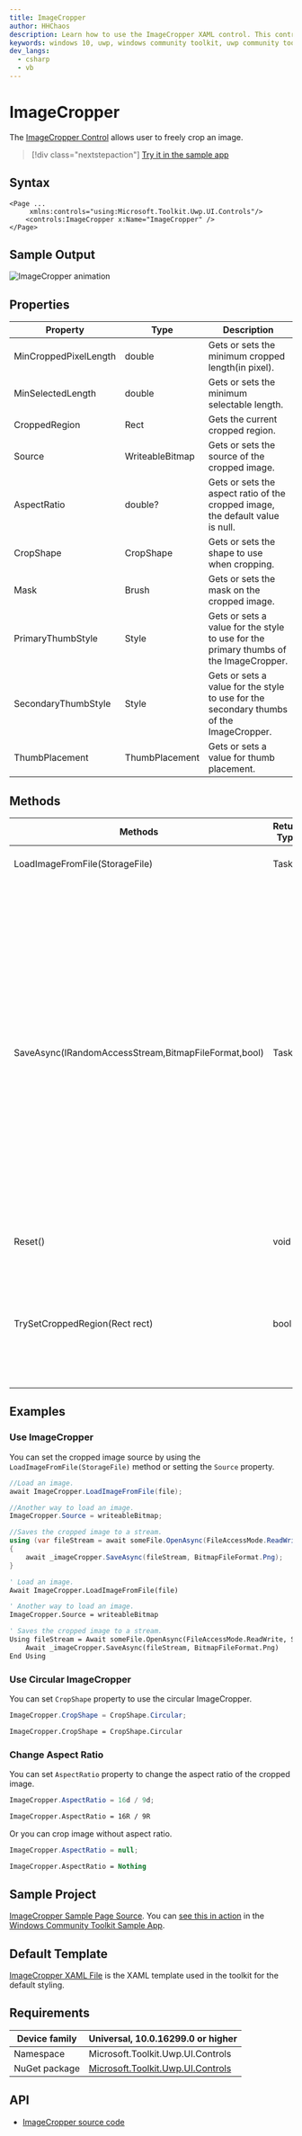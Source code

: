 ```yaml
---
title: ImageCropper
author: HHChaos
description: Learn how to use the ImageCropper XAML control. This control allows the user to freely crop an image.
keywords: windows 10, uwp, windows community toolkit, uwp community toolkit, uwp toolkit, ImageCropper
dev_langs:
  - csharp
  - vb
---
```


# ImageCropper

The [ImageCropper Control](/dotnet/api/microsoft.toolkit.uwp.ui.controls.imagecropper) allows user to freely crop an image.

> [!div class="nextstepaction"]
> [Try it in the sample app](uwpct://Controls?sample=ImageCropper)

## Syntax

```xaml
<Page ...
     xmlns:controls="using:Microsoft.Toolkit.Uwp.UI.Controls"/>
    <controls:ImageCropper x:Name="ImageCropper" />
</Page>
```

## Sample Output

![ImageCropper animation](../resources/images/Controls/ImageCropper.gif)

## Properties

| Property              | Type            | Description                                                  |
| --------------------- | --------------- | ------------------------------------------------------------ |
| MinCroppedPixelLength | double          | Gets or sets the minimum cropped length(in pixel).           |
| MinSelectedLength     | double          | Gets or sets the minimum selectable length.                  |
| CroppedRegion         | Rect            | Gets the current cropped region.                             |
| Source                | WriteableBitmap | Gets or sets the source of the cropped image.                |
| AspectRatio           | double?         | Gets or sets the aspect ratio of the cropped image, the default value is null. |
| CropShape             | CropShape       | Gets or sets the shape to use when cropping.                 |
| Mask                  | Brush           | Gets or sets the mask on the cropped image.                  |
| PrimaryThumbStyle     | Style           | Gets or sets a value for the style to use for the primary thumbs of the ImageCropper. |
| SecondaryThumbStyle   | Style           | Gets or sets a value for the style to use for the secondary thumbs of the ImageCropper. |
| ThumbPlacement        | ThumbPlacement  | Gets or sets a value for thumb placement.                    |

## Methods

| Methods                                              | Return Type | Description                                                  |
| ---------------------------------------------------- | ----------- | ------------------------------------------------------------ |
| LoadImageFromFile(StorageFile)                       | Task        | Load an image from a file.                                   |
| SaveAsync(IRandomAccessStream,BitmapFileFormat,bool) | Task        | Saves the cropped image to a stream with the specified format. Setting the boolean argument to True will save pixel values to the extent of the cropped area regardless of the crop shape, otherwise transparent or black pixels will fill the uncropped area depending on file format. |
| Reset()                                              | void        | Reset the cropped area.                                      |
| TrySetCroppedRegion(Rect rect)                       | bool        | Tries to set a new value for the cropped region, returns true if it succeeded, false if the region is invalid  |

## Examples

### Use ImageCropper

You can set the cropped image source by using the `LoadImageFromFile(StorageFile)` method or setting the `Source` property.

```csharp
//Load an image.
await ImageCropper.LoadImageFromFile(file);

//Another way to load an image.
ImageCropper.Source = writeableBitmap;

//Saves the cropped image to a stream.
using (var fileStream = await someFile.OpenAsync(FileAccessMode.ReadWrite, StorageOpenOptions.None))
{
    await _imageCropper.SaveAsync(fileStream, BitmapFileFormat.Png);
}
```

```vb
' Load an image.
Await ImageCropper.LoadImageFromFile(file)

' Another way to load an image.
ImageCropper.Source = writeableBitmap

' Saves the cropped image to a stream.
Using fileStream = Await someFile.OpenAsync(FileAccessMode.ReadWrite, StorageOpenOptions.None)
    Await _imageCropper.SaveAsync(fileStream, BitmapFileFormat.Png)
End Using
```

### Use Circular ImageCropper

You can set `CropShape` property to use the circular ImageCropper.

```csharp
ImageCropper.CropShape = CropShape.Circular;
```

```vb
ImageCropper.CropShape = CropShape.Circular
```

### Change Aspect Ratio

You can set `AspectRatio` property to change the aspect ratio of the cropped image.

```csharp
ImageCropper.AspectRatio = 16d / 9d;
```

```vb
ImageCropper.AspectRatio = 16R / 9R
```

Or you can crop image without aspect ratio.

```csharp
ImageCropper.AspectRatio = null;
```

```vb
ImageCropper.AspectRatio = Nothing
```

## Sample Project

[ImageCropper Sample Page Source](https://github.com/windows-toolkit/WindowsCommunityToolkit/tree/rel/7.1.0/Microsoft.Toolkit.Uwp.SampleApp/SamplePages/ImageCropper). You can [see this in action](uwpct://Controls?sample=ImageCropper) in the [Windows Community Toolkit Sample App](https://aka.ms/windowstoolkitapp).

## Default Template

[ImageCropper XAML File](https://github.com/CommunityToolkit/WindowsCommunityToolkit/blob/rel/7.1.0/Microsoft.Toolkit.Uwp.UI.Controls.Media/ImageCropper/ImageCropper.xaml) is the XAML template used in the toolkit for the default styling.

## Requirements

| Device family | Universal, 10.0.16299.0 or higher |
| -- | -- |
| Namespace | Microsoft.Toolkit.Uwp.UI.Controls |
| NuGet package | [Microsoft.Toolkit.Uwp.UI.Controls](https://www.nuget.org/packages/Microsoft.Toolkit.Uwp.UI.Controls/)  |

## API

* [ImageCropper source code](https://github.com/windows-toolkit/WindowsCommunityToolkit/tree/rel/7.1.0/Microsoft.Toolkit.Uwp.UI.Controls.Media/ImageCropper)
